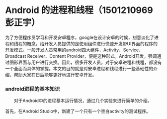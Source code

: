 # Android 的进程和线程（1501210969 彭正宇）
为了方便程序员学习和开发安卓程序，google在设计安卓的时候，刻意淡化了进程和线程的概念，给开发人员提供的是使用组件进行快速开发带UI界面的程序的开发模式。一般开发人员常用的android四大组件，Activity、Service、Broadcast Receiver、Content Provider，便是这种形式。Android开发，强调通过图形界面与用户进行交换。因此，很多开发人员，对于安卓进程和线程，都没有一个全面而具体的掌握。本文的目的就是对安卓进程和线程进行一些基础性的介绍，帮助大家在日后能够更好地进行安卓开发。


### android进程的基本知识

　　对于Android中的进程基本运行情况，通过几个实验来进行简单的介绍。

首先，在Android Studio中，新建了一个只有一个空白activity的测试程序。


